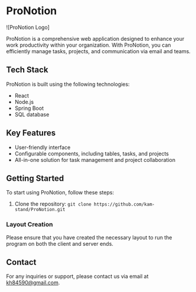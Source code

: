 # ProNotion

![ProNotion Logo]

ProNotion is a comprehensive web application designed to enhance your work productivity within your organization. With ProNotion, you can efficiently manage tasks, projects, and communication via email and teams.

## Tech Stack

ProNotion is built using the following technologies:

- React
- Node.js
- Spring Boot
- SQL database

## Key Features

- User-friendly interface
- Configurable components, including tables, tasks, and projects
- All-in-one solution for task management and project collaboration

## Getting Started

To start using ProNotion, follow these steps:

1. Clone the repository: `git clone https://github.com/kam-stand/ProNotion.git`

### Layout Creation

Please ensure that you have created the necessary layout to run the program on both the client and server ends.

## Contact

For any inquiries or support, please contact us via email at kh84590@gmail.com.
